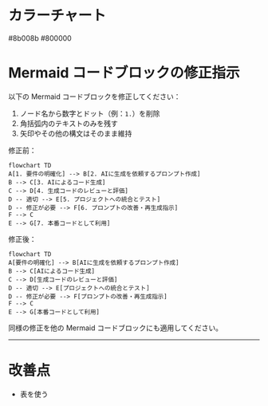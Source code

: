 # カラーチャート

#8b008b
#800000

# Mermaid コードブロックの修正指示

以下の Mermaid コードブロックを修正してください：

1. ノード名から数字とドット（例：`1.`）を削除
2. 角括弧内のテキストのみを残す
3. 矢印やその他の構文はそのまま維持

修正前：

```mermaid
flowchart TD
A[1. 要件の明確化] --> B[2. AIに生成を依頼するプロンプト作成]
B --> C[3. AIによるコード生成]
C --> D[4. 生成コードのレビューと評価]
D -- 適切 --> E[5. プロジェクトへの統合とテスト]
D -- 修正が必要 --> F[6. プロンプトの改善・再生成指示]
F --> C
E --> G[7. 本番コードとして利用]
```

修正後：

```mermaid
flowchart TD
A[要件の明確化] --> B[AIに生成を依頼するプロンプト作成]
B --> C[AIによるコード生成]
C --> D[生成コードのレビューと評価]
D -- 適切 --> E[プロジェクトへの統合とテスト]
D -- 修正が必要 --> F[プロンプトの改善・再生成指示]
F --> C
E --> G[本番コードとして利用]
```

同様の修正を他の Mermaid コードブロックにも適用してください。


---

# 改善点

- 表を使う


